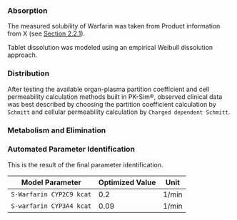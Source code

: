 ### Absorption <a id="model-parameters-and-assumptions-absorption"></a>

The measured solubility of Warfarin was taken from Product information from X (see [Section 2.2.1](#invitro-and-physico-chemical-data)).

Tablet dissolution was modeled using an empirical Weibull dissolution approach.

### Distribution <a id="model-parameters-and-assumptions-distribution"></a>

After testing the available organ-plasma partition coefficient and cell permeability calculation methods built in PK-Sim®, observed clinical data was best described by choosing the partition coefficient calculation by `Schmitt` and cellular permeability calculation by `Charged dependent Schmitt`.

### Metabolism and Elimination <a id="model-parameters-and-assumptions-metabolism-and-elimination"></a>


### Automated Parameter Identification <a id="model-parameters-and-assumptions-parameter-identification"></a>

This is the result of the final parameter identification.

| Model Parameter      | Optimized Value | Unit |
| -------------------- | --------------- | ---- |
| `S-Warfarin CYP2C9 kcat` |          0.2       |   1/min   |
| `S-warfarin CYP3A4 kcat` |        0.09         |  1/min    |


